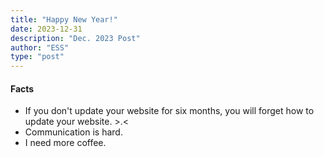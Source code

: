 ```yaml
---
title: "Happy New Year!"
date: 2023-12-31
description: "Dec. 2023 Post"
author: "ESS"
type: "post"
---
```


#### Facts

- If you don't update your website for six months, you will forget how to update your website. >.<
- Communication is hard.
- I need more coffee.